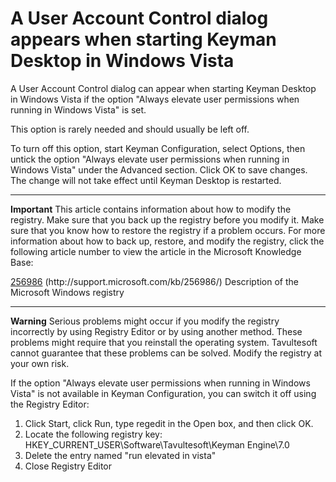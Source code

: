 # A User Account Control dialog appears when starting Keyman Desktop in Windows Vista

<p>A User Account Control dialog can appear when starting Keyman Desktop in Windows Vista if the option "Always elevate user permissions when running in Windows Vista" is set.</p>

<p>This option is rarely needed and should usually be left off.</p>

<p>To turn off this option, start Keyman Configuration, select Options, then untick the option "Always elevate user permissions when running in Windows Vista" under the Advanced section.  Click OK to save changes.  The change will not take effect until Keyman Desktop is restarted.</p>

<hr />

<p><b>Important</b> This article contains information about how to modify the registry. Make sure that you back up the registry before you modify it. Make sure that you know how to restore the registry if a problem occurs. For more information about how to back up, restore, and modify the registry, click the following article number to view the article in the Microsoft Knowledge Base:</p>

<p><a href='http://support.microsoft.com/kb/256986/'>256986</a> (http://support.microsoft.com/kb/256986/) Description of the Microsoft Windows registry</p>

<hr />

<p><b>Warning</b> Serious problems might occur if you modify the registry incorrectly by using Registry Editor or by using another method. These problems might require that you reinstall the operating system. Tavultesoft cannot guarantee that these problems can be solved. Modify the registry at your own risk.</p>

<p>If the option "Always elevate user permissions when running in Windows Vista" is not available in Keyman Configuration, you can switch it off using the Registry Editor:</p>

<ol>
<li>Click Start, click Run, type regedit in the Open box, and then click OK.</li>
<li>Locate the following registry key: HKEY_CURRENT_USER\Software\Tavultesoft\Keyman Engine\7.0</li>
<li>Delete the entry named "run elevated in vista"</li>
<li>Close Registry Editor</li>
</ol>
